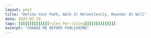 ```yaml
---
layout: post
title: "Define Your Path, Walk It Relentlessly, Meander At Will"
date: 2025-02-19
tags: [[[[[[[[[[[[[[rules-for-living]]]]]]]]]]]]]]
excerpt: "CHANGE ME BEFORE PUBLISHING"
---
```

